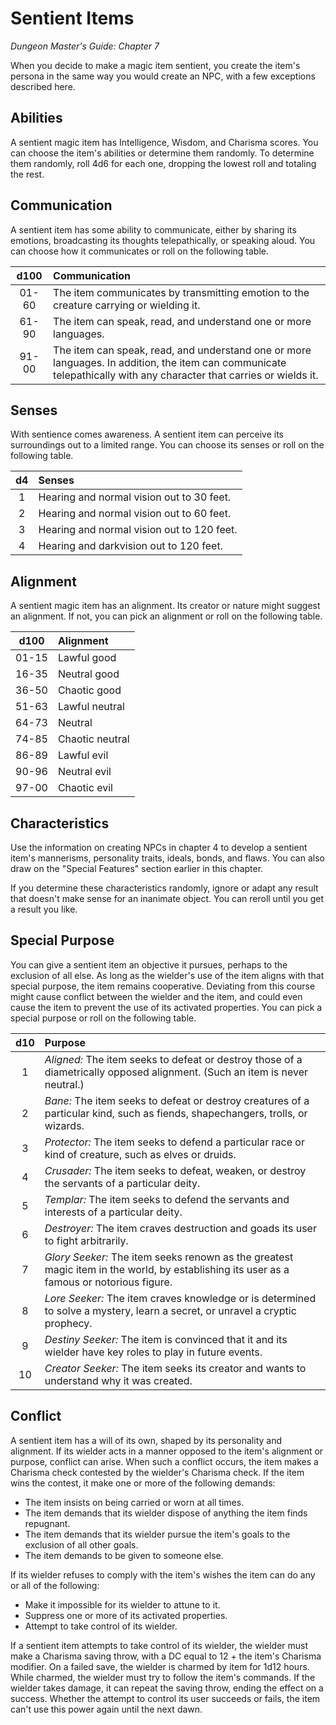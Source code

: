 # Sentient Items

*Dungeon Master's Guide: Chapter 7*

When you decide to make a magic item sentient, you create the item's persona in the same way you would create an NPC, with a few exceptions described here.

## Abilities

A sentient magic item has Intelligence, Wisdom, and Charisma scores. You can choose the item's abilities or determine them randomly. To determine them randomly, roll 4d6 for each one, dropping the lowest roll and totaling the rest.

## Communication

A sentient item has some ability to communicate, either by sharing its emotions, broadcasting its thoughts telepathically, or speaking aloud. You can choose how it communicates or roll on the following table.

| d100  | Communication |
|:-----:|:--------------|
| 01-60 | The item communicates by transmitting emotion to the creature carrying or wielding it.
| 61-90 | The item can speak, read, and understand one or more languages.
| 91-00 | The item can speak, read, and understand one or more languages. In addition, the item can communicate telepathically with any character that carries or wields it.

## Senses

With sentience comes awareness. A sentient item can perceive its surroundings out to a limited range. You can choose its senses or roll on the following table.

| d4 | Senses |
|:--:|:-------|
| 1  | Hearing and normal vision out to 30 feet.
| 2  | Hearing and normal vision out to 60 feet.
| 3  | Hearing and normal vision out to 120 feet.
| 4  | Hearing and darkvision out to 120 feet.

## Alignment

A sentient magic item has an alignment. Its creator or nature might suggest an alignment. If not, you can pick an alignment or roll on the following table.

| d100  | Alignment       |
|:-----:|:----------------|
| 01-15 | Lawful good     |
| 16-35 | Neutral good    |
| 36-50 | Chaotic good    |
| 51-63 | Lawful neutral  |
| 64-73 | Neutral         |
| 74-85 | Chaotic neutral |
| 86-89 | Lawful evil     |
| 90-96 | Neutral evil    |
| 97-00 | Chaotic evil    |

## Characteristics

Use the information on creating NPCs in chapter 4 to develop a sentient item's mannerisms, personality traits, ideals, bonds, and flaws. You can also draw on the "Special Features" section earlier in this chapter.

If you determine these characteristics randomly, ignore or adapt any result that doesn't make sense for an inanimate object. You can reroll until you get a result you like.

## Special Purpose

You can give a sentient item an objective it pursues, perhaps to the exclusion of all else. As long as the wielder's use of the item aligns with that special purpose, the item remains cooperative. Deviating from this course might cause conflict between the wielder and the item, and could even cause the item to prevent the use of its activated properties. You can pick a special purpose or roll on the following table.

| d10 | Purpose |
|:---:|:--------|
| 1   | *Aligned:* The item seeks to defeat or destroy those of a diametrically opposed alignment. (Such an item is never neutral.)
| 2   | *Bane:* The item seeks to defeat or destroy creatures of a particular kind, such as fiends, shapechangers, trolls, or wizards.
| 3   | *Protector:* The item seeks to defend a particular race or kind of creature, such as elves or druids.
| 4   | *Crusader:* The item seeks to defeat, weaken, or destroy the servants of a particular deity.
| 5   | *Templar:* The item seeks to defend the servants and interests of a particular deity.
| 6   | *Destroyer:* The item craves destruction and goads its user to fight arbitrarily.
| 7   | *Glory Seeker:* The item seeks renown as the greatest magic item in the world, by establishing its user as a famous or notorious figure.
| 8   | *Lore Seeker:* The item craves knowledge or is determined to solve a mystery, learn a secret, or unravel a cryptic prophecy.
| 9   | *Destiny Seeker:* The item is convinced that it and its wielder have key roles to play in future events.
| 10  | *Creator Seeker:* The item seeks its creator and wants to understand why it was created.

## Conflict

A sentient item has a will of its own, shaped by its personality and alignment. If its wielder acts in a manner opposed to the item's alignment or purpose, conflict can arise. When such a conflict occurs, the item makes a Charisma check contested by the wielder's Charisma check. If the item wins the contest, it make one or more of the following demands:

* The item insists on being carried or worn at all times.
* The item demands that its wielder dispose of anything the item finds repugnant.
* The item demands that its wielder pursue the item's goals to the exclusion of all other goals.
* The item demands to be given to someone else.

If its wielder refuses to comply with the item's wishes the item can do any or all of the following:

* Make it impossible for its wielder to attune to it.
* Suppress one or more of its activated properties.
* Attempt to take control of its wielder.

If a sentient item attempts to take control of its wielder, the wielder must make a Charisma saving throw, with a DC equal to 12 + the item's Charisma modifier. On a failed save, the wielder is charmed by item for 1d12 hours. While charmed, the wielder must try to follow the item's commands. If the wielder takes damage, it can repeat the saving throw, ending the effect on a success. Whether the attempt to control its user succeeds or fails, the item can't use this power again until the next dawn.
